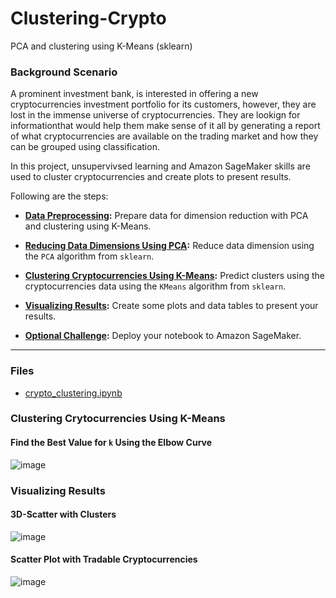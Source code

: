 # Clustering-Crypto
PCA and clustering using K-Means (sklearn)

### Background Scenario

A prominent investment bank, is interested in offering a new cryptocurrencies investment portfolio for its customers, however, they are lost in the immense universe of cryptocurrencies. They are lookign for informationthat would help them make sense of it all by generating a report of what cryptocurrencies are available on the trading market and how they can be grouped using classification.  

In this project, unsupervivsed learning and Amazon SageMaker skills are used to cluster cryptocurrencies and create plots to present results.

Following are the steps:

* **[Data Preprocessing](#Data-Preprocessing):** Prepare data for dimension reduction with PCA and clustering using K-Means.

* **[Reducing Data Dimensions Using PCA](#Reducing-Data-Dimensions-Using-PCA):** Reduce data dimension using the `PCA` algorithm from `sklearn`.

* **[Clustering Cryptocurrencies Using K-Means](#Clustering-Cryptocurrencies-Using-K-Means):** Predict clusters using the cryptocurrencies data using the `KMeans` algorithm from `sklearn`.

* **[Visualizing Results](#Visualizing-Results):** Create some plots and data tables to present your results.

* **[Optional Challenge](#Optional-Challenge):** Deploy your notebook to Amazon SageMaker.

---

### Files

* [crypto_clustering.ipynb](crypto_clustering.ipynb)


### Clustering Crytocurrencies Using K-Means

#### Find the Best Value for `k` Using the Elbow Curve

![image](https://user-images.githubusercontent.com/51159089/140621962-1d348600-91a7-4c7a-92af-085a366301da.png)


### Visualizing Results

#### 3D-Scatter with Clusters

![image](https://user-images.githubusercontent.com/51159089/140621991-265bded5-298e-40ee-8ecd-c0499714d628.png)


#### Scatter Plot with Tradable Cryptocurrencies

![image](https://user-images.githubusercontent.com/51159089/140622014-bf5c1430-d2a5-45be-808f-8e0f5ce57f8d.png)


